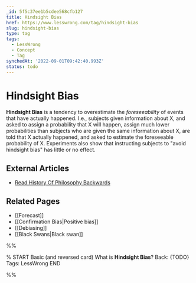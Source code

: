 ```yaml
---
_id: 5f5c37ee1b5cdee568cfb127
title: Hindsight Bias
href: https://www.lesswrong.com/tag/hindsight-bias
slug: hindsight-bias
type: tag
tags:
  - LessWrong
  - Concept
  - Tag
synchedAt: '2022-09-01T09:42:40.993Z'
status: todo
---
```


# Hindsight Bias

**Hindsight Bias** is a tendency to overestimate the *foreseeability* of events that have actually happened. I.e., subjects given information about X, and asked to assign a probability that X will happen, assign much lower probabilities than subjects who are given the same information about X, are told that X actually happened, and asked to estimate the foreseeable probability of X. Experiments also show that instructing subjects to "avoid hindsight bias" has little or no effect.

## External Articles

- [Read History Of Philosophy Backwards](https://slatestarcodex.com/2013/04/11/read-history-of-philosophy-backwards/)

## Related Pages

- [[Forecast]]
- [[Confirmation Bias|Positive bias]]
- [[Debiasing]]
- [[Black Swans|Black swan]]


%%

% START
Basic (and reversed card)
What is **Hindsight Bias**?
Back: {TODO}
Tags: LessWrong
END

%%
	
